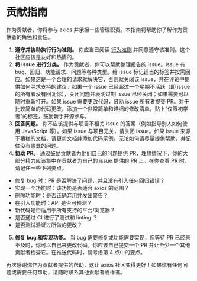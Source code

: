 # 贡献指南

作为贡献者，你将参与 axios 并承担一些管理职责。本指南将帮助你了解作为贡献者的角色和责任。

1. **遵守并协助执行行为准则。** 你应当已阅读 [行为准则](https://github.com/axios/axios/blob/master/CODE_OF_CONDUCT.md) 并同意遵守该准则。这个社区应该是友好和热情的。
2. **将 issue 进行分类。** 作为贡献者，你可以帮助整理报告的 issue。issue 有 bug、回归、功能请求、问题等各种类型。给 issue 标记适当的标签并按需回应。如果这是一个合理的请求就解决它，否则就关闭该 issue，并在评论中提供如何寻求支持的建议。如果一个 issue 已经超过一个星期不活跃（即 issue 的所有者没有回复你），关闭问题并表明过期 issue 已经关闭；如果需要可以随时重新打开。如果 issue 需要更改代码，鼓励 issue 所有者提交 PR。对于比较简单的代码更改，添加一个非常简单和详细的修改清单，贴上“仅限初学者”的标签，鼓励新手开源参与。
3. **回答问题。** 你不应该提供与项目不相关 issue 的答案（例如指导别人如何使用 JavaScript 等）。如果 issue 与项目无关，请关闭 issue。如果 issue 来源于糟糕的文档，请更新文档并添加代码示例。无论如何请尽量提供帮助，并记住没有愚蠢的问题。
4. **协助 PR。** 通过鼓励贡献者为他们自己的问题提供 PR，理想情况下，你的大部分精力应该集中在贡献者为自己的 issue 提供的 PR 上。在你查看 PR 时，请记住一些下列要点。

- 修复 bug 时：PR 是否解决了问题，并且没有引入任何回归错误？
- 实现一个功能时：该功能是否适合 axios 的范围？
- 删除功能时：是否正确弃用并发出警告？
- 在引入功能时：API 是否可预测？
- 新代码是否适用于所有支持的平台/浏览器？
- 是否通过 CI 进行了测试和 linting ？
- 是否测试验证过所做的更改？

5. **修复 bug 和实现功能。** 当 bug 需要修复或功能需要实现，但等待 PR 已经来不及时，你可以自己来更改代码。你应该自己提交一个 PR 并让至少一个其他贡献者检查它。在推送代码时，请考虑第 4 点中的要点。

再次感谢你作为贡献者提供的帮助，这让 axios 社区变得更好！如果你有任何问题或需要任何帮助，请随时联系其他贡献者或作者。
